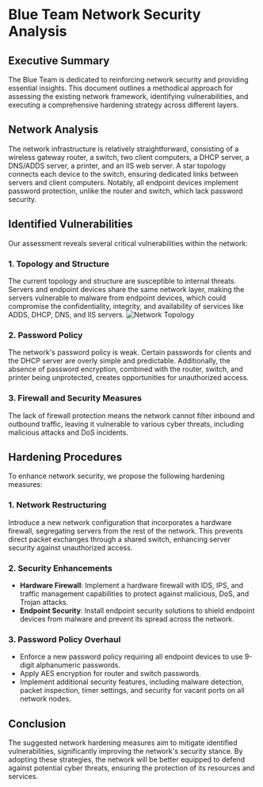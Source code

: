 # Blue Team Network Security Analysis

## Executive Summary

The Blue Team is dedicated to reinforcing network security and providing essential insights. This document outlines a methodical approach for assessing the existing network framework, identifying vulnerabilities, and executing a comprehensive hardening strategy across different layers.

## Network Analysis

The network infrastructure is relatively straightforward, consisting of a wireless gateway router, a switch, two client computers, a DHCP server, a DNS/ADDS server, a printer, and an IIS web server. A star topology connects each device to the switch, ensuring dedicated links between servers and client computers. Notably, all endpoint devices implement password protection, unlike the router and switch, which lack password security.

## Identified Vulnerabilities

Our assessment reveals several critical vulnerabilities within the network:

### 1. Topology and Structure
The current topology and structure are susceptible to internal threats. Servers and endpoint devices share the same network layer, making the servers vulnerable to malware from endpoint devices, which could compromise the confidentiality, integrity, and availability of services like ADDS, DHCP, DNS, and IIS servers.
![Network Topology](https://drive.google.com/file/d/1z8Gbi-ysNuh2ZyJr4i5WwHGSU_zQTgLX/view?usp=sharing "Network Topology")


### 2. Password Policy
The network's password policy is weak. Certain passwords for clients and the DHCP server are overly simple and predictable. Additionally, the absence of password encryption, combined with the router, switch, and printer being unprotected, creates opportunities for unauthorized access.

### 3. Firewall and Security Measures
The lack of firewall protection means the network cannot filter inbound and outbound traffic, leaving it vulnerable to various cyber threats, including malicious attacks and DoS incidents.

## Hardening Procedures

To enhance network security, we propose the following hardening measures:

### 1. Network Restructuring
Introduce a new network configuration that incorporates a hardware firewall, segregating servers from the rest of the network. This prevents direct packet exchanges through a shared switch, enhancing server security against unauthorized access.

### 2. Security Enhancements
- **Hardware Firewall**: Implement a hardware firewall with IDS, IPS, and traffic management capabilities to protect against malicious, DoS, and Trojan attacks.
- **Endpoint Security**: Install endpoint security solutions to shield endpoint devices from malware and prevent its spread across the network.

### 3. Password Policy Overhaul
- Enforce a new password policy requiring all endpoint devices to use 9-digit alphanumeric passwords.
- Apply AES encryption for router and switch passwords.
- Implement additional security features, including malware detection, packet inspection, timer settings, and security for vacant ports on all network nodes.

## Conclusion

The suggested network hardening measures aim to mitigate identified vulnerabilities, significantly improving the network's security stance. By adopting these strategies, the network will be better equipped to defend against potential cyber threats, ensuring the protection of its resources and services.
